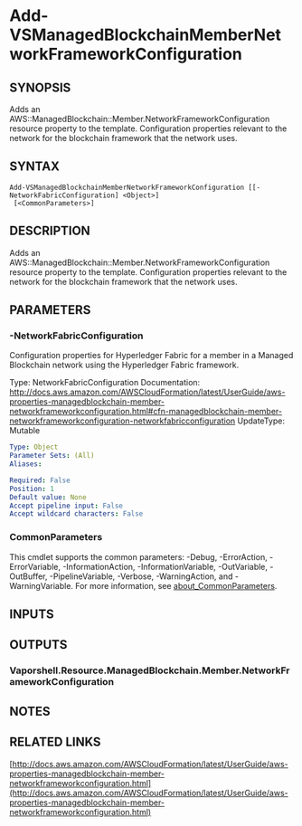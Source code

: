 # Add-VSManagedBlockchainMemberNetworkFrameworkConfiguration

## SYNOPSIS
Adds an AWS::ManagedBlockchain::Member.NetworkFrameworkConfiguration resource property to the template.
Configuration properties relevant to the network for the blockchain framework that the network uses.

## SYNTAX

```
Add-VSManagedBlockchainMemberNetworkFrameworkConfiguration [[-NetworkFabricConfiguration] <Object>]
 [<CommonParameters>]
```

## DESCRIPTION
Adds an AWS::ManagedBlockchain::Member.NetworkFrameworkConfiguration resource property to the template.
Configuration properties relevant to the network for the blockchain framework that the network uses.

## PARAMETERS

### -NetworkFabricConfiguration
Configuration properties for Hyperledger Fabric for a member in a Managed Blockchain network using the Hyperledger Fabric framework.

Type: NetworkFabricConfiguration
Documentation: http://docs.aws.amazon.com/AWSCloudFormation/latest/UserGuide/aws-properties-managedblockchain-member-networkframeworkconfiguration.html#cfn-managedblockchain-member-networkframeworkconfiguration-networkfabricconfiguration
UpdateType: Mutable

```yaml
Type: Object
Parameter Sets: (All)
Aliases:

Required: False
Position: 1
Default value: None
Accept pipeline input: False
Accept wildcard characters: False
```

### CommonParameters
This cmdlet supports the common parameters: -Debug, -ErrorAction, -ErrorVariable, -InformationAction, -InformationVariable, -OutVariable, -OutBuffer, -PipelineVariable, -Verbose, -WarningAction, and -WarningVariable. For more information, see [about_CommonParameters](http://go.microsoft.com/fwlink/?LinkID=113216).

## INPUTS

## OUTPUTS

### Vaporshell.Resource.ManagedBlockchain.Member.NetworkFrameworkConfiguration
## NOTES

## RELATED LINKS

[http://docs.aws.amazon.com/AWSCloudFormation/latest/UserGuide/aws-properties-managedblockchain-member-networkframeworkconfiguration.html](http://docs.aws.amazon.com/AWSCloudFormation/latest/UserGuide/aws-properties-managedblockchain-member-networkframeworkconfiguration.html)

